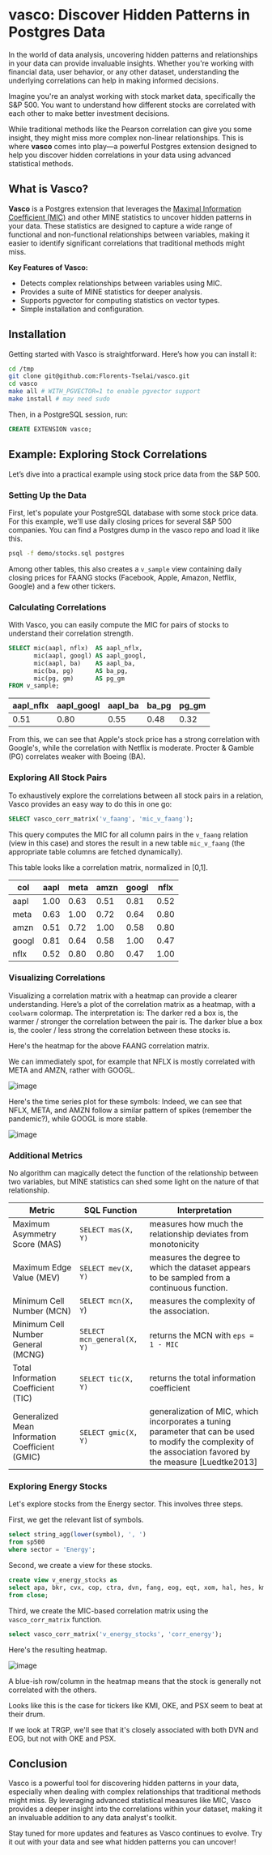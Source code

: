 # vasco: Discover Hidden Patterns in Postgres Data

In the world of data analysis, 
uncovering hidden patterns and relationships 
in your data can provide invaluable insights. 
Whether you're working with financial data, user behavior, or any other dataset,
understanding the underlying correlations can help in making informed decisions.

Imagine you're an analyst working with stock market data, specifically the S&P 500.
You want to understand how different stocks are correlated with each other to make better investment decisions.

While traditional methods like the Pearson correlation can give you some insight, 
they might miss more complex non-linear relationships.
This is where **vasco** comes into play—a powerful Postgres extension designed to help you 
discover hidden correlations in your data using advanced statistical methods.

## What is Vasco?

**Vasco** is a Postgres
extension that leverages the [Maximal Information Coefficient (MIC)](https://en.wikipedia.org/wiki/Maximal_information_coefficient) 
and other MINE statistics to uncover hidden patterns in your data. 
These statistics are designed to capture a wide range of functional and non-functional relationships between variables, 
making it easier to identify significant correlations that traditional methods might miss.

**Key Features of Vasco:**

- Detects complex relationships between variables using MIC.
- Provides a suite of MINE statistics for deeper analysis.
- Supports pgvector for computing statistics on vector types.
- Simple installation and configuration.

## Installation

Getting started with Vasco is straightforward. Here’s how you can install it:

```sh
cd /tmp
git clone git@github.com:Florents-Tselai/vasco.git
cd vasco
make all # WITH_PGVECTOR=1 to enable pgvector support
make install # may need sudo
```

Then, in a PostgreSQL session, run:

```sql
CREATE EXTENSION vasco;
```

## Example: Exploring Stock Correlations

Let’s dive into a practical example using stock price data from the S&P 500.

### Setting Up the Data

First, let's populate your PostgreSQL database with some stock price data. 
For this example, we'll use daily closing prices for several S&P 500 companies.
You can find a Postgres dump in the vasco repo and load it like this.

```sh
psql -f demo/stocks.sql postgres
```

Among other tables, 
this also creates a `v_sample` view containing daily closing prices 
for FAANG stocks (Facebook, Apple, Amazon, Netflix, Google) and a few other tickers.

### Calculating Correlations

With Vasco, you can easily compute the MIC for pairs of stocks to understand their correlation strength.

```sql
SELECT mic(aapl, nflx)  AS aapl_nflx,
       mic(aapl, googl) AS aapl_googl,
       mic(aapl, ba)    AS aapl_ba,
       mic(ba, pg)      AS ba_pg,
       mic(pg, gm)      AS pg_gm
FROM v_sample;
```

| aapl_nflx | aapl_googl | aapl_ba | ba_pg | pg_gm |
|:----------|:-----------|:--------|:------|:------|
| 0.51      | 0.80       | 0.55    | 0.48  | 0.32  |

From this, we can see that Apple's stock price has a strong correlation with Google's, 
while the correlation with Netflix is moderate. 
Procter & Gamble (PG) correlates weaker with Boeing (BA).

### Exploring All Stock Pairs

To exhaustively explore the correlations between all stock pairs in a relation, 
Vasco provides an easy way to do this in one go:

```sql
SELECT vasco_corr_matrix('v_faang', 'mic_v_faang');
```

This query computes the MIC for all column pairs in the `v_faang` 
relation (view in this case)
and stores the result in a new table `mic_v_faang`
(the appropriate table columns are fetched dynamically).

This table looks like a correlation matrix, normalized in [0,1].

| col   | aapl | meta | amzn | googl | nflx |
|-------|------|------|------|-------|------|
| aapl  | 1.00 | 0.63 | 0.51 | 0.81  | 0.52 |
| meta  | 0.63 | 1.00 | 0.72 | 0.64  | 0.80 |
| amzn  | 0.51 | 0.72 | 1.00 | 0.58  | 0.80 |
| googl | 0.81 | 0.64 | 0.58 | 1.00  | 0.47 |
| nflx  | 0.52 | 0.80 | 0.80 | 0.47  | 1.00 |

### Visualizing Correlations

Visualizing a correlation matrix with a heatmap can provide a clearer understanding. 
Here’s a plot of the correlation matrix as a heatmap,
with a `coolwarm` colormap.
The interpretation is:
The darker red a box is, the warmer / stronger the correlation between the pair is.
The darker blue a box is, the cooler / less strong the correlation between these stocks is.

Here's the heatmap for the above FAANG correlation matrix.

We can immediately spot, for example that NFLX is mostly correlated with META and AMZN,
rather with GOOGL.

![image](demo/img/faang_corr.png)

Here's the time series plot for these symbols:
Indeed, we can see that NFLX, META, and AMZN follow 
a similar pattern of spikes (remember the pandemic?),
while GOOGL is more stable.

![image](demo/img/nflx_meta_amz_googl.png)

### Additional Metrics

No algorithm can magically detect the function of the relationship
between two variables, but MINE statistics can shed some light on the
nature of that relationship.

| Metric                                          | SQL Function               | Interpretation                                                                                                                                                |
|-------------------------------------------------|----------------------------|---------------------------------------------------------------------------------------------------------------------------------------------------------------|
| Maximum Asymmetry Score (MAS)                   | `SELECT mas(X, Y)`         | measures how much the relationship deviates from monotonicity                                                                                                 |
| Maximum Edge Value (MEV)                        | `SELECT mev(X, Y)`         | measures the degree to which the dataset appears to be sampled from a continuous function.                                                                    |
| Minimum Cell Number (MCN)                       | `SELECT mcn(X, Y`)         | measures the complexity of the association.                                                                                                                   |
| Minimum Cell Number General (MCNG)              | `SELECT mcn_general(X, Y)` | returns the MCN with `eps = 1 - MIC`                                                                                                                          |
| Total Information Coefficient (TIC)             | `SELECT tic(X, Y)`         | returns the total information coefficient                                                                                                                     |
| Generalized Mean Information Coefficient (GMIC) | `SELECT gmic(X, Y)`        | generalization of MIC, which incorporates a tuning parameter that can be used to modify the complexity of the association favored by the measure [Luedtke2013] |


### Exploring Energy Stocks

Let's explore stocks from the Energy sector.
This involves three steps.

First, we get the relevant list of symbols.

```sql
select string_agg(lower(symbol), ', ')
from sp500
where sector = 'Energy';
```

Second, we create a view for these stocks.

```sql
create view v_energy_stocks as
select apa, bkr, cvx, cop, ctra, dvn, fang, eog, eqt, xom, hal, hes, kmi, mro, mpc, oxy, oke, psx, slb, trgp, vlo, wmb
from close;
```

Third, we create the MIC-based correlation matrix using the `vasco_corr_matrix` function.

```sql
select vasco_corr_matrix('v_energy_stocks', 'corr_energy');
```

Here's the resulting heatmap. 

![image](demo/img/energy_corr.png)

A blue-ish row/column in the heatmap means that
the stock is generally not correlated with the others.

Looks like this is the case for tickers like 
KMI, OKE, and PSX seem to beat at their drum.

If we look at TRGP, we'll see that it's closely associated with
both DVN and EOG, but not with OKE and PSX.

## Conclusion

Vasco is a powerful tool for discovering hidden patterns in your data, especially when dealing with complex relationships that traditional methods might miss. By leveraging advanced statistical measures like MIC, Vasco provides a deeper insight into the correlations within your dataset, making it an invaluable addition to any data analyst's toolkit.

Stay tuned for more updates and features as Vasco continues to evolve. Try it out with your data and see what hidden patterns you can uncover!

